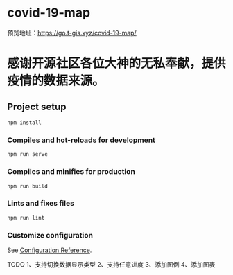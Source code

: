# covid-19-map
预览地址：https://go.t-gis.xyz/covid-19-map/
# 感谢开源社区各位大神的无私奉献，提供疫情的数据来源。
## Project setup
```
npm install
```

### Compiles and hot-reloads for development
```
npm run serve
```

### Compiles and minifies for production
```
npm run build
```

### Lints and fixes files
```
npm run lint
```

### Customize configuration
See [Configuration Reference](https://cli.vuejs.org/config/).

TODO
1、支持切换数据显示类型
2、支持任意进度
3、添加图例
4、添加图表
